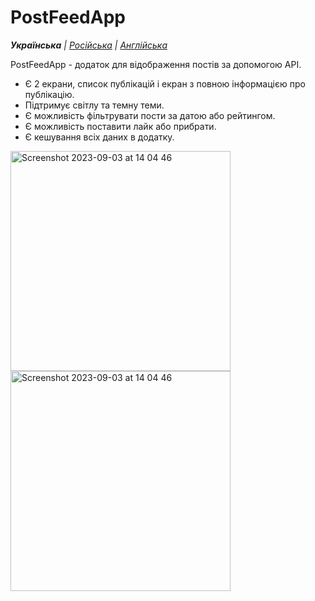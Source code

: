 # PostFeedApp

_**Українська** | [Російська](README.ru.md) | [Англійська](README.md)_

PostFeedApp - додаток для відображення постів за допомогою API.
* Є 2 екрани, список публікацій і екран з повною інформацією про публікацію.
* Підтримує світлу та темну теми.
* Є можливість фільтрувати пости за датою або рейтингом.
* Є можливість поставити лайк або прибрати.
* Є кешування всіх даних в додатку.

<img width="352" alt="Screenshot 2023-09-03 at 14 04 46" src="https://github.com/realeti/PostFeedApp/assets/30148823/ccf130e2-0720-45e0-a7ed-40825291ce20">
<img width="352" alt="Screenshot 2023-09-03 at 14 04 46" src="https://github.com/realeti/PostFeedApp/assets/30148823/fe313b33-6d9c-438e-b327-1c21f2faaf3d">
